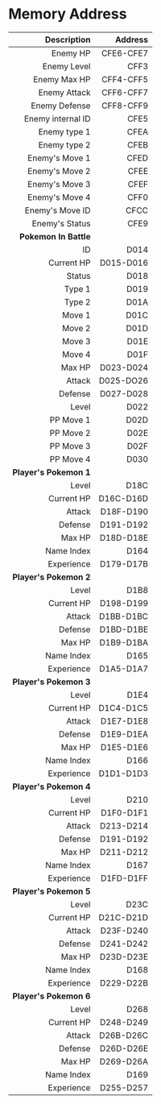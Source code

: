 # Memory Address

| **Description** | **Address** |
| -----------: | -----------: |
| Enemy HP | CFE6-CFE7 |<!-- 连续地址指将两个位置的数据拼成四位数进行读取。-->
| Enemy Level | CFF3 |
| Enemy Max HP | CFF4-CFF5 |
| Enemy Attack | CFF6-CFF7 |
| Enemy Defense | CFF8-CFF9 |
| Enemy internal ID | CFE5 |<!-- 此处的internal ID 指的是https://tcrf.net/Pok%C3%A9mon_Red_and_Blue/Internal_Index_Number 里面的Hex internal number, 在 https://datacrystal.tcrf.net/wiki/Pok%C3%A9mon_Red_and_Blue/Notes#Picture_numbers 中也可以找到eg.6C指向EKANS-->
| Enemy type 1 | CFEA |
| Enemy type 2 | CFEB |<!-- 目前仍在寻找不同元素系对应的编码，已找到克制关系。若宝可梦只有一种元素，则会在type1 与 type2 中储存相同的编码。不确定仅有一种元素和两种元素皆有导致的其他影响。-->
| Enemy's Move 1 | CFED |
| Enemy's Move 2 | CFEE |
| Enemy's Move 3 | CFEF |
| Enemy's Move 4 | CFF0 |
| Enemy's Move ID | CFCC |<!-- Move 指技能，目前已有对照表。前四个指存储技能，最后一个指当前使用技能。对照表相同。-->
| Enemy's Status | CFE9 |<!-- 对应的bits和状态已有关系。--><!-- Pokemon in battle 会显示目前出战的宝可梦的数据，剩余六个宝可梦是在等待席的六个宝可梦。 -->
| **Pokemon In Battle** |
| ID | D014 |
| Current HP | D015-D016 |
| Status | D018 |
| Type 1 | D019 |
| Type 2 | D01A |
| Move 1 | D01C |
| Move 2 | D01D |
| Move 3 | D01E |
| Move 4 | D01F |<!-- 这里的Move1会出现储存多个数字的情况，可能是字节显示问题。-->
| Max HP | D023-D024 |
| Attack | D025-DO26 |
| Defense | D027-D028 |
| Level | D022 |
| PP Move 1 | D02D |
| PP Move 2 | D02E |
| PP Move 3 | D02F |
| PP Move 4 | D030 |<!-- PP 指可用点数，若点数归0，技能不能使用。-->
| **Player's Pokemon 1** |
| Level | D18C |
| Current HP | D16C-D16D |
| Attack | D18F-D190 |
| Defense | D191-D192 |
| Max HP | D18D-D18E |
| Name Index | D164 |
| Experience | D179-D17B |
| **Player's Pokemon 2** |
| Level | D1B8 |
| Current HP | D198-D199 |
| Attack | D1BB-D1BC |
| Defense | D1BD-D1BE |
| Max HP | D1B9-D1BA |
| Name Index | D165 |
| Experience | D1A5-D1A7 |
| **Player's Pokemon 3** |
| Level | D1E4 |
| Current HP | D1C4-D1C5 |
| Attack | D1E7-D1E8 |
| Defense | D1E9-D1EA |
| Max HP | D1E5-D1E6 |
| Name Index | D166 |
| Experience | D1D1-D1D3 |
| **Player's Pokemon 4** |
| Level | D210 |
| Current HP | D1F0-D1F1 |
| Attack | D213-D214 |
| Defense | D191-D192 |
| Max HP | D211-D212 |
| Name Index | D167 |
| Experience | D1FD-D1FF |
| **Player's Pokemon 5** |
| Level | D23C |
| Current HP | D21C-D21D |
| Attack | D23F-D240 |
| Defense | D241-D242 |
| Max HP | D23D-D23E |
| Name Index | D168 |
| Experience | D229-D22B |
| **Player's Pokemon 6** |
| Level | D268 |
| Current HP | D248-D249 |
| Attack | D26B-D26C |
| Defense | D26D-D26E |
| Max HP | D269-D26A |
| Name Index | D169 |
| Experience | D255-D257 |